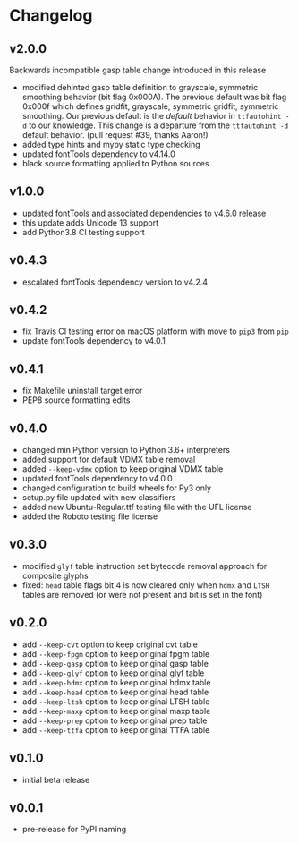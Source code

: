 # Changelog

## v2.0.0

Backwards incompatible gasp table change introduced in this release

- modified dehinted gasp table definition to grayscale, symmetric smoothing behavior (bit flag 0x000A).  The previous default was bit flag 0x000f which defines gridfit, grayscale, symmetric gridfit, symmetric smoothing.  Our previous default is the *default* behavior in `ttfautohint -d` to our knowledge.  This change is a departure from the `ttfautohint -d` default behavior. (pull request #39, thanks Aaron!)
- added type hints and mypy static type checking
- updated fontTools dependency to v4.14.0
- black source formatting applied to Python sources

## v1.0.0

- updated fontTools and associated dependencies to v4.6.0 release
- this update adds Unicode 13 support
- add Python3.8 CI testing support

## v0.4.3

- escalated fontTools dependency version to v4.2.4

## v0.4.2

- fix Travis CI testing error on macOS platform with move to `pip3` from `pip`
- update fontTools dependency to v4.0.1

## v0.4.1

- fix Makefile uninstall target error
- PEP8 source formatting edits

## v0.4.0

- changed min Python version to Python 3.6+ interpreters
- added support for default VDMX table removal
- added `--keep-vdmx` option to keep original VDMX table
- updated fontTools dependency to v4.0.0
- changed configuration to build wheels for Py3 only
- setup.py file updated with new classifiers
- added new Ubuntu-Regular.ttf testing file with the UFL license
- added the Roboto testing file license

## v0.3.0

- modified `glyf` table instruction set bytecode removal approach for composite glyphs
- fixed: `head` table flags bit 4 is now cleared only when `hdmx` and `LTSH` tables are removed (or were not present and bit is set in the font)

## v0.2.0

- add `--keep-cvt` option to keep original cvt table
- add `--keep-fpgm` option to keep original fpgm table
- add `--keep-gasp` option to keep original gasp table
- add `--keep-glyf` option to keep original glyf table
- add `--keep-hdmx` option to keep original hdmx table
- add `--keep-head` option to keep original head table
- add `--keep-ltsh` option to keep original LTSH table
- add `--keep-maxp` option to keep original maxp table
- add `--keep-prep` option to keep original prep table
- add `--keep-ttfa` option to keep original TTFA table

## v0.1.0

- initial beta release

## v0.0.1

- pre-release for PyPI naming
